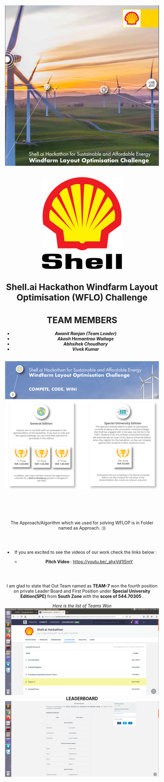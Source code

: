 
<br>
<center>
<img src="./shell_ai_Hackthon.png">
<center>
 <br>
 <br>

<img src="./shell_logo.png">
<H1> Shell.ai Hackathon Windfarm Layout Optimisation (WFLO) Challenge </H1>

# TEAM MEMBERS 
<ul>
<li> <b><i> Awanit Ranjan (Team Leader) </i></b> </li>
<li><b><i> Akash Hemantrao Waitage  </i></b></li>
<li><b><i> Abhsihek Choudhary  </i></b></li>
<li> <b><i> Vivek Kumar </i></b></li>
</ul>
</center>

<br>
<hl>

 
 <img src="./motive.png">
 
 <img src="./reward.png">
<p></p>


 <br>
  <br> <br>
  <br>
 
<p> The Approach/Algorithm which we used for solving WFLOP is in Folder named as Approach. :)) </p>
 
  <br>
  <br>

+ If you are excited to see the videos of our work check the links below : 

   + <b>Pitch Video </b>: https://youtu.be/_ahxVd1lSmY
 
  <br> <br>
 
<p>
I am glad to state that Out Team named as <b> TEAM-7 </b> won the fourth position on private Leader Board and First Position under <b >Special University Edition(SPE) </b> from <b> South Zone </b> with the <b>score of 544.70305 </b>.
</p>

<div>
 <I>Here is the list of Teams Won</I>
 <img src="./private_LeaderBoard.png">
</div>
 
 <div>
  <B>LEADERBOARD</B>
  <img src="./results.png">
 </div>

  

